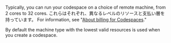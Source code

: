 Typically, you can run your codespace on a choice of remote machine, from 2 cores to 32 cores. これらはそれぞれ、異なるレベルのリソースと支払い層を持っています。 For information, see "[About billing for Codespaces](/github/developing-online-with-codespaces/about-billing-for-codespaces)."

By default the machine type with the lowest valid resources is used when you create a codespace. 
